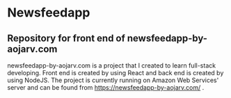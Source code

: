 # Newsfeedapp

## Repository for front end of newsfeedapp-by-aojarv.com

newsfeedapp-by-aojarv.com is a project that I created to learn full-stack developing. Front end is created by using React and back end is created by using NodeJS. The project is currently running on Amazon Web Services' server and can be found from https://newsfeedapp-by-aojarv.com/ .
